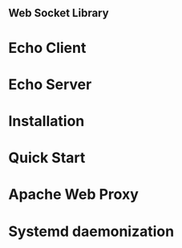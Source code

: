## Web Socket Library

# Echo Client

# Echo Server

# Installation

# Quick Start

# Apache Web Proxy

# Systemd daemonization

